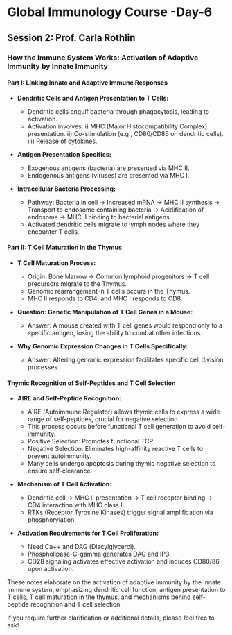 # Global Immunology Course -Day-6

## Session 2: Prof. Carla Rothlin

### How the Immune System Works: Activation of Adaptive Immunity by Innate Immunity

#### Part I: Linking Innate and Adaptive Immune Responses

- **Dendritic Cells and Antigen Presentation to T Cells:**
  - Dendritic cells engulf bacteria through phagocytosis, leading to activation.
  - Activation involves:
    i) MHC (Major Histocompatibility Complex) presentation.
    ii) Co-stimulation (e.g., CD80/CD86 on dendritic cells).
    iii) Release of cytokines.

- **Antigen Presentation Specifics:**
  - Exogenous antigens (bacteria) are presented via MHC II.
  - Endogenous antigens (viruses) are presented via MHC I.

- **Intracellular Bacteria Processing:**
  - Pathway: Bacteria in cell → Increased mRNA → MHC II synthesis → Transport to endosome containing bacteria → Acidification of endosome → MHC II binding to bacterial antigens.
  - Activated dendritic cells migrate to lymph nodes where they encounter T cells.

#### Part II: T Cell Maturation in the Thymus

- **T Cell Maturation Process:**
  - Origin: Bone Marrow → Common lymphoid progenitors → T cell precursors migrate to the Thymus.
  - Genomic rearrangement in T cells occurs in the Thymus.
  - MHC II responds to CD4, and MHC I responds to CD8.

- **Question: Genetic Manipulation of T Cell Genes in a Mouse:**
  - Answer: A mouse created with T cell genes would respond only to a specific antigen, losing the ability to combat other infections.

- **Why Genomic Expression Changes in T Cells Specifically:**
  - Answer: Altering genomic expression facilitates specific cell division processes.

#### Thymic Recognition of Self-Peptides and T Cell Selection

- **AIRE and Self-Peptide Recognition:**
  - AIRE (Autoimmune Regulator) allows thymic cells to express a wide range of self-peptides, crucial for negative selection.
  - This process occurs before functional T cell generation to avoid self-immunity.
  - Positive Selection: Promotes functional TCR.
  - Negative Selection: Eliminates high-affinity reactive T cells to prevent autoimmunity.
  - Many cells undergo apoptosis during thymic negative selection to ensure self-clearance.

- **Mechanism of T Cell Activation:**
  - Dendritic cell → MHC II presentation → T cell receptor binding → CD4 interaction with MHC class II.
  - RTKs (Receptor Tyrosine Kinases) trigger signal amplification via phosphorylation.

- **Activation Requirements for T Cell Proliferation:**
  - Need Ca++ and DAG (Diacylglycerol).
  - Phospholipase-C-gamma generates DAG and IP3.
  - CD28 signaling activates effective activation and induces CD80/86 upon activation.

These notes elaborate on the activation of adaptive immunity by the innate immune system, emphasizing dendritic cell function, antigen presentation to T cells, T cell maturation in the thymus, and mechanisms behind self-peptide recognition and T cell selection.

If you require further clarification or additional details, please feel free to ask!
